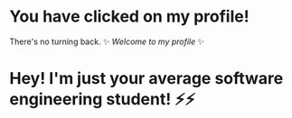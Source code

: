# You have clicked on my profile! 
There's no turning back.
✨ _Welcome to my profile_ ✨
# Hey! I'm just your average software engineering student! ⚡⚡



<!---
HakimAlh/HakimAlh is a ✨ special ✨ repository because its `README.md` (this file) appears on your GitHub profile.
You can click the Preview link to take a look at your changes.
--->
